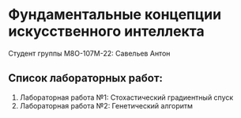 # Фундаментальные концепции искусственного интеллекта
Студент группы М8О-107М-22: Савельев Антон
## Список лабораторных работ:
1. Лабораторная работа №1: Стохастический градиентный спуск
2. Лабораторная работа №2: Генетический алгоритм 
